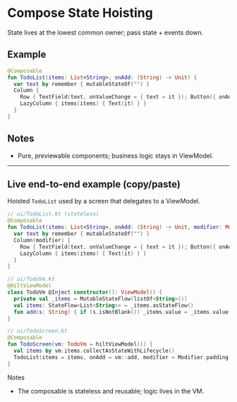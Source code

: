 # Compose State Hoisting

State lives at the lowest common owner; pass state + events down.

## Example

```kotlin
@Composable
fun TodoList(items: List<String>, onAdd: (String) -> Unit) {
  var text by remember { mutableStateOf("") }
  Column {
    Row { TextField(text, onValueChange = { text = it }); Button({ onAdd(text); text = "" }) { Text("Add") } }
    LazyColumn { items(items) { Text(it) } }
  }
}
```

## Notes

- Pure, previewable components; business logic stays in ViewModel.

---

## Live end-to-end example (copy/paste)

Hoisted `TodoList` used by a screen that delegates to a ViewModel.

```kotlin
// ui/TodoList.kt (stateless)
@Composable
fun TodoList(items: List<String>, onAdd: (String) -> Unit, modifier: Modifier = Modifier) {
  var text by remember { mutableStateOf("") }
  Column(modifier) {
    Row { TextField(text, onValueChange = { text = it }); Button({ onAdd(text); text = "" }) { Text("Add") } }
    LazyColumn { items(items) { Text(it) } }
  }
}
```

```kotlin
// ui/TodoVm.kt
@HiltViewModel
class TodoVm @Inject constructor(): ViewModel() {
  private val _items = MutableStateFlow(listOf<String>())
  val items: StateFlow<List<String>> = _items.asStateFlow()
  fun add(s: String) { if (s.isNotBlank()) _items.value = _items.value + s }
}
```

```kotlin
// ui/TodoScreen.kt
@Composable
fun TodoScreen(vm: TodoVm = hiltViewModel()) {
  val items by vm.items.collectAsStateWithLifecycle()
  TodoList(items = items, onAdd = vm::add, modifier = Modifier.padding(16.dp))
}
```

Notes

- The composable is stateless and reusable; logic lives in the VM.
